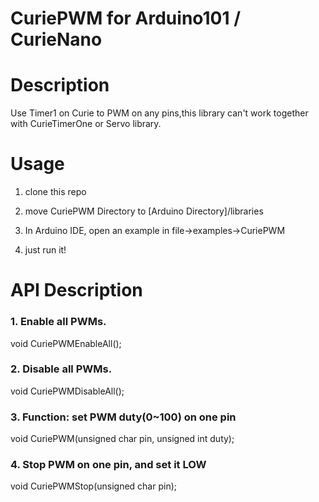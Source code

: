 # CuriePWM for Arduino101 / CurieNano

# Description

Use Timer1 on Curie to PWM on any pins,this library can't work together with CurieTimerOne or Servo library.

# Usage

1. clone this repo

2. move CuriePWM Directory to [Arduino Directory]/libraries

3. In Arduino IDE, open an example in file->examples->CuriePWM

4. just run it!

# API Description

### 1. Enable all PWMs.

void CuriePWMEnableAll();

### 2. Disable all PWMs.

void CuriePWMDisableAll();

### 3. Function: set PWM duty(0~100) on one pin

void CuriePWM(unsigned char pin, unsigned int duty);

### 4. Stop PWM on one pin, and set it LOW

void CuriePWMStop(unsigned char pin);